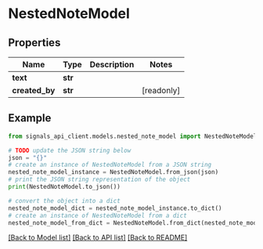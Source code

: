 # NestedNoteModel


## Properties

Name | Type | Description | Notes
------------ | ------------- | ------------- | -------------
**text** | **str** |  | 
**created_by** | **str** |  | [readonly] 

## Example

```python
from signals_api_client.models.nested_note_model import NestedNoteModel

# TODO update the JSON string below
json = "{}"
# create an instance of NestedNoteModel from a JSON string
nested_note_model_instance = NestedNoteModel.from_json(json)
# print the JSON string representation of the object
print(NestedNoteModel.to_json())

# convert the object into a dict
nested_note_model_dict = nested_note_model_instance.to_dict()
# create an instance of NestedNoteModel from a dict
nested_note_model_from_dict = NestedNoteModel.from_dict(nested_note_model_dict)
```
[[Back to Model list]](../README.md#documentation-for-models) [[Back to API list]](../README.md#documentation-for-api-endpoints) [[Back to README]](../README.md)


